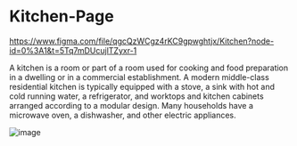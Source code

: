 # Kitchen-Page

https://www.figma.com/file/qgcQzWCgz4rKC9gpwghtjx/Kitchen?node-id=0%3A1&t=5Tq7mDUcujlTZyxr-1

A kitchen is a room or part of a room used for cooking and food preparation in a dwelling or in a commercial establishment. A modern middle-class residential kitchen is typically equipped with a stove, a sink with hot and cold running water, a refrigerator, and worktops and kitchen cabinets arranged according to a modular design. Many households have a microwave oven, a dishwasher, and other electric appliances. 




![image](https://user-images.githubusercontent.com/108079647/202861878-bae94ed5-3038-4c3f-8112-a9a01553a7ba.png)




